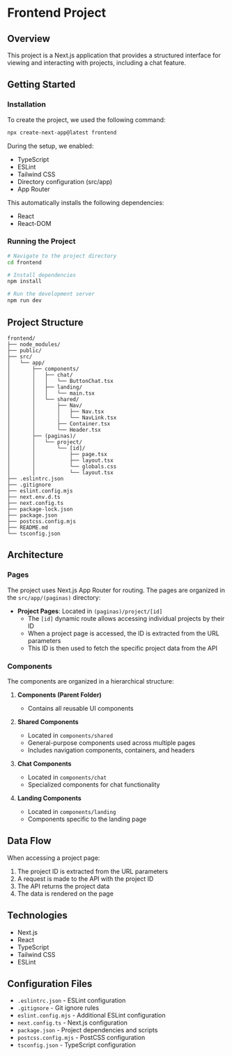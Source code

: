 # Frontend Project

## Overview
This project is a Next.js application that provides a structured interface for viewing and interacting with projects, including a chat feature.

## Getting Started

### Installation
To create the project, we used the following command:
```bash
npx create-next-app@latest frontend
```

During the setup, we enabled:
- TypeScript
- ESLint
- Tailwind CSS
- Directory configuration (src/app)
- App Router

This automatically installs the following dependencies:
- React
- React-DOM

### Running the Project
```bash
# Navigate to the project directory
cd frontend

# Install dependencies
npm install

# Run the development server
npm run dev
```

## Project Structure

```
frontend/
├── node_modules/
├── public/
├── src/
│   └── app/
│       ├── components/
│       │   ├── chat/
│       │   │   └── ButtonChat.tsx
│       │   ├── landing/
│       │   │   └── main.tsx
│       │   └── shared/
│       │       ├── Nav/
│       │       │   ├── Nav.tsx
│       │       │   └── NavLink.tsx
│       │       ├── Container.tsx
│       │       └── Header.tsx
│       ├── (paginas)/
│       │   └── project/
│       │       └── [id]/
│       │           ├── page.tsx
│       │           ├── layout.tsx
│       │           └── globals.css
│       │           └── layout.tsx
├── .eslintrc.json
├── .gitignore
├── eslint.config.mjs
├── next.env.d.ts
├── next.config.ts
├── package-lock.json
├── package.json
├── postcss.config.mjs
├── README.md
└── tsconfig.json
```

## Architecture

### Pages
The project uses Next.js App Router for routing. The pages are organized in the `src/app/(paginas)` directory:

- **Project Pages**: Located in `(paginas)/project/[id]`
  - The `[id]` dynamic route allows accessing individual projects by their ID
  - When a project page is accessed, the ID is extracted from the URL parameters
  - This ID is then used to fetch the specific project data from the API

### Components
The components are organized in a hierarchical structure:

1. **Components (Parent Folder)**
   - Contains all reusable UI components

2. **Shared Components**
   - Located in `components/shared`
   - General-purpose components used across multiple pages
   - Includes navigation components, containers, and headers

3. **Chat Components**
   - Located in `components/chat`
   - Specialized components for chat functionality

4. **Landing Components**
   - Located in `components/landing`
   - Components specific to the landing page

## Data Flow
When accessing a project page:
1. The project ID is extracted from the URL parameters
2. A request is made to the API with the project ID
3. The API returns the project data
4. The data is rendered on the page

## Technologies
- Next.js
- React
- TypeScript
- Tailwind CSS
- ESLint

## Configuration Files
- `.eslintrc.json` - ESLint configuration
- `.gitignore` - Git ignore rules
- `eslint.config.mjs` - Additional ESLint configuration
- `next.config.ts` - Next.js configuration
- `package.json` - Project dependencies and scripts
- `postcss.config.mjs` - PostCSS configuration
- `tsconfig.json` - TypeScript configuration
